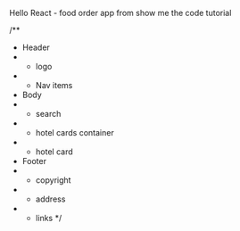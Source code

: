 Hello React - food order app from show me the code tutorial

/**
 * Header
 *  - logo
 *  - Nav items 
 * Body
 *  - search
 *  - hotel cards container
 *    - hotel card
 * Footer
 *  - copyright
 *  - address
 *  - links
 */